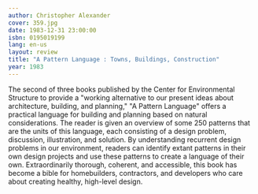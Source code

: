 ```yaml
---
author: Christopher Alexander
cover: 359.jpg
date: 1983-12-31 23:00:00
isbn: 0195019199
lang: en-us
layout: review
title: "A Pattern Language : Towns, Buildings, Construction"
year: 1983
---
```


The second of three books published by the Center for Environmental Structure to provide a "working alternative to our present ideas about architecture, building, and planning," "A Pattern Language" offers a practical language for building and planning based on natural considerations. The reader is given an overview of some 250 patterns that are the units of this language, each consisting of a design problem, discussion, illustration, and solution. By understanding recurrent design problems in our environment, readers can identify extant patterns in their own design projects and use these patterns to create a language of their own. Extraordinarily thorough, coherent, and accessible, this book has become a bible for homebuilders, contractors, and developers who care about creating healthy, high-level design.
